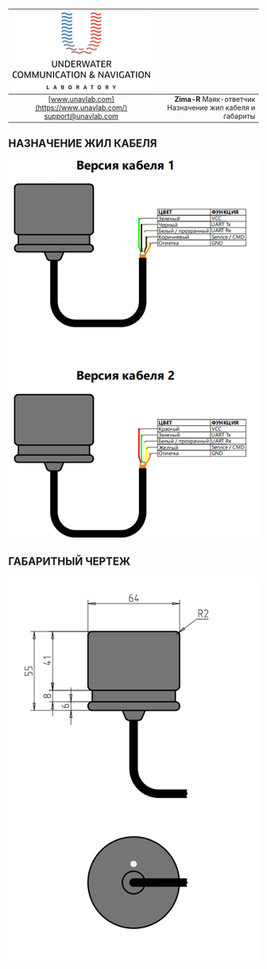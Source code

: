 <div style="page-break-after: always;"></div>

| ![logo](/documentation/sm_logo.png) |  |
| :---: | ---: |
| [www.unavlab.com](https://www.unavlab.com/) <br/> [support@unavlab.com](mailto:support@unavlab.com) | **Zima-R** Маяк-ответчик <br/> Назначение жил кабеля и габариты |

## НАЗНАЧЕНИЕ ЖИЛ КАБЕЛЯ

![RedLINE_wiring_diagram](/documentation/ZimaR_wiring_diagram_ru.png)

<div style="page-break-after: always;"></div>

## ГАБАРИТНЫЙ ЧЕРТЕЖ

![RedLINE_drawing](/documentation/ZimaR_drawings.png)

<div style="page-break-after: always;"></div>

